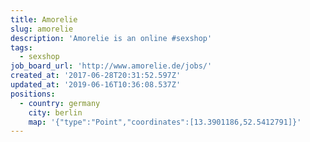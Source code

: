 ```yaml
---
title: Amorelie
slug: amorelie
description: 'Amorelie is an online #sexshop'
tags:
  - sexshop
job_board_url: 'http://www.amorelie.de/jobs/'
created_at: '2017-06-28T20:31:52.597Z'
updated_at: '2019-06-16T10:36:08.537Z'
positions:
  - country: germany
    city: berlin
    map: '{"type":"Point","coordinates":[13.3901186,52.5412791]}'
---
```


